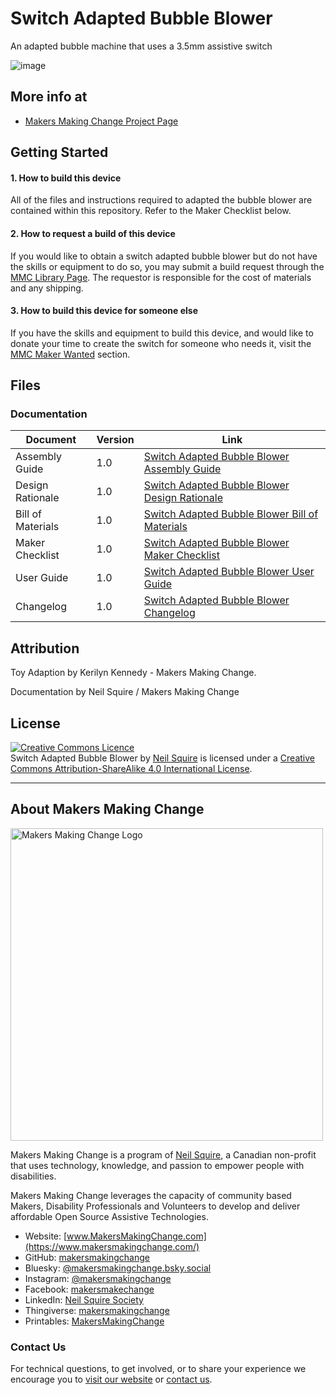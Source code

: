 # Switch Adapted Bubble Blower
An adapted bubble machine that uses a 3.5mm assistive switch

![image](https://user-images.githubusercontent.com/98916090/176206712-e2945cb2-03f9-4988-b4d6-f1a60a4c6f89.png)


## More info at
- [Makers Making Change Project Page]( https://makersmakingchange.com/project/switch-adapted-bubble-blower/)


## Getting Started
#### 1. How to build this device

All of the files and instructions required to adapted the bubble blower are contained within this repository. Refer to the Maker Checklist below.

#### 2. How to request a build of this device

If you would like to obtain a switch adapted bubble blower but do not have the skills or equipment to do so, you may submit a build request through the [MMC Library Page]( https://makersmakingchange.com/project/switch-adapted-bubble-blower/). The requestor is responsible for the cost of materials and any shipping.

#### 3. How to build this device for someone else

If you have the skills and equipment to build this device, and would like to donate your time to create the switch for someone who needs it, visit the [MMC Maker Wanted](https://makersmakingchange.com/maker-wanted/) section.


## Files
### Documentation
| Document              | Version | Link |
|-----------------------|---------|------|
| Assembly Guide        | 1.0     | [Switch Adapted Bubble Blower Assembly Guide](/Documentation/Switch_Adapted_Bubble_Blower_Assembly_Guide.pdf)|
| Design Rationale      | 1.0     | [Switch Adapted Bubble Blower Design Rationale](/Documentation/Switch_Adapted_Bubble_Blower_Design_Rationale.pdf)|
| Bill of Materials     | 1.0     | [Switch Adapted Bubble Blower Bill of Materials](/Documentation/Working_Documents/Switch_Adapted_Bubble_Blower_BOM.xlsx)|
| Maker Checklist       | 1.0     | [Switch Adapted Bubble Blower Maker Checklist](/Documentation/Switch_Adapted_Bubble_Blower_Maker_Checklist.pdf)|
| User Guide            | 1.0     | [Switch Adapted Bubble Blower User Guide](/Documentation/Switch_Adapted_Bubble_Blower_User_Guide.pdf)|
| Changelog             | 1.0     | [Switch Adapted Bubble Blower Changelog](/Documentation/Switch_Adapted_Bubble_Blower_Changelog.pdf)|



## Attribution
Toy Adaption by Kerilyn Kennedy - Makers Making Change.

Documentation by Neil Squire / Makers Making Change



## License
<a rel="license" href="http://creativecommons.org/licenses/by-sa/4.0/"><img alt="Creative Commons Licence" style="border-width:0" src="https://i.creativecommons.org/l/by-sa/4.0/88x31.png" /></a><br /><span xmlns:dct="http://purl.org/dc/terms/" property="dct:title">Switch Adapted Bubble Blower</span> by <a xmlns:cc="http://creativecommons.org/ns#" href="www.makersmakingchange.com" property="cc:attributionName" rel="cc:attributionURL">Neil Squire</a> is licensed under a <a rel="license" href="http://creativecommons.org/licenses/by-sa/4.0/">Creative Commons Attribution-ShareAlike 4.0 International License</a>.


---
<!-- ABOUT MMC START -->
## About Makers Making Change
[<img src="https://raw.githubusercontent.com/makersmakingchange/makersmakingchange/main/img/mmc_logo.svg" width="500" alt="Makers Making Change Logo">](https://www.makersmakingchange.com/)

Makers Making Change is a program of [Neil Squire](https://www.neilsquire.ca/), a Canadian non-profit that uses technology, knowledge, and passion to empower people with disabilities.

Makers Making Change leverages the capacity of community based Makers, Disability Professionals and Volunteers to develop and deliver affordable Open Source Assistive Technologies.

 - Website: [www.MakersMakingChange.com](https://www.makersmakingchange.com/)
 - GitHub: [makersmakingchange](https://github.com/makersmakingchange)
 - Bluesky: [@makersmakingchange.bsky.social](https://bsky.app/profile/makersmakingchange.bsky.social)
 - Instagram: [@makersmakingchange](https://www.instagram.com/makersmakingchange)
 - Facebook: [makersmakechange](https://www.facebook.com/makersmakechange)
 - LinkedIn: [Neil Squire Society](https://www.linkedin.com/company/neil-squire-society/)
 - Thingiverse: [makersmakingchange](https://www.thingiverse.com/makersmakingchange/about)
 - Printables: [MakersMakingChange](https://www.printables.com/@MakersMakingChange)

### Contact Us
For technical questions, to get involved, or to share your experience we encourage you to [visit our website](https://www.makersmakingchange.com/) or [contact us](https://www.makersmakingchange.com/s/contact).
<!-- ABOUT MMC END -->
